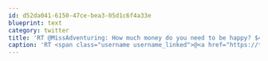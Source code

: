 ```yaml
---
id: d52da041-6150-47ce-bea3-05d1c6f4a33e
blueprint: text
category: twitter
title: 'RT @MissAdventuring: How much money do you need to be happy? $40,000 / year + sex http://bit.ly/hUC7ti'
caption: 'RT <span class="username username_linked">@<a href="https://twitter.com/MissAdventuring" title="Carla King">MissAdventuring</a></span>: How much money do you need to be happy? $40,000 / year + sex http://bit.ly/hUC7ti'
---
```

